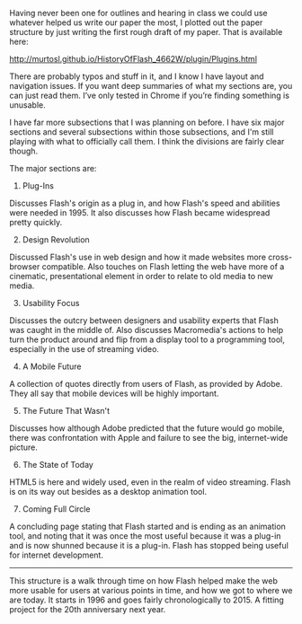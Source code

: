 Having never been one for outlines and hearing in class we could use whatever helped us write our paper the most, I plotted out the paper structure by just writing the first rough draft of my paper. That is available here:

http://murtosl.github.io/HistoryOfFlash_4662W/plugin/Plugins.html

There are probably typos and stuff in it, and I know I have layout and navigation issues. If you want deep summaries of what my sections are, you can just read them. I’ve only tested in Chrome if you’re finding something is unusable. 

I have far more subsections that I was planning on before. I have six major sections and several subsections within those subsections, and I'm still playing with what to officially call them. I think the divisions are fairly clear though.

The major sections are:

1) Plug-Ins

Discusses Flash's origin as a plug in, and how Flash's speed and abilities were needed in 1995. It also discusses how Flash became widespread pretty quickly.

2) Design Revolution

Discussed Flash's use in web design and how it made websites more cross-browser compatible. Also touches on Flash letting the web have more of a cinematic, presentational element in order to relate to old media to new media.

3) Usability Focus

Discusses the outcry between designers and usability experts that Flash was caught in the middle of. Also discusses Macromedia's actions to help turn the product around and flip from a display tool to a programming tool, especially in the use of streaming video.

4) A Mobile Future

A collection of quotes directly from users of Flash, as provided by Adobe. They all say that mobile devices will be highly important.

5) The Future That Wasn't

Discusses how although Adobe predicted that the future would go mobile, there was confrontation with Apple and failure to see the big, internet-wide picture.

6) The State of Today

HTML5 is here and widely used, even in the realm of video streaming. Flash is on its way out besides as a desktop animation tool.

7) Coming Full Circle

A concluding page stating that Flash started and is ending as an animation tool, and noting that it was once the most useful because it was a plug-in and is now shunned because it is a plug-in. Flash has stopped being useful for internet development.

-----------------------

This structure is a walk through time on how Flash helped make the web more usable for users at various points in time, and how we got to where we are today. It starts in 1996 and goes fairly chronologically to 2015. A fitting project for the 20th anniversary next year.
